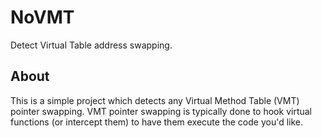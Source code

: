 # NoVMT
Detect Virtual Table address swapping.

## About
This is a simple project which detects any Virtual Method Table (VMT) pointer swapping. VMT pointer swapping is typically done to hook virtual functions (or intercept them) to have them execute the code you'd like.
